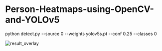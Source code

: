 # Person-Heatmaps-using-OpenCV-and-YOLOv5
python detect.py --source 0 --weights yolov5s.pt --conf 0.25 --classes 0


![result_overlay](https://github.com/Foke37/Person-Heatmaps-using-OpenCV-and-YOLOv5/assets/97873271/eba12f1e-ef01-4996-a3a9-2e4d8cf46fbd)
